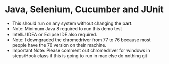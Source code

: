 # Java, Selenium, Cucumber and JUnit
* This should run on any system without changing the part. 
* Note: Minimum Java 8 required to run this demo test
* IntelliJ IDEA or Eclipse IDE also required.
* Note: I downgraded the chromedriver from 77 to 76 because most people have the 76 version on their machine.
* Important Note: Please comment out chromedriver for windows in steps/Hook class if this is going to run in mac else do nothing
git